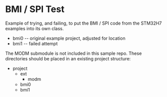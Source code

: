 # BMI / SPI Test

Example of trying, and failing, to put the BMI / SPI code from the
STM32H7 examples into its own class.

* bmi0 -- original example project, adjusted for location
* bmi1 -- failed attempt

The MODM submodule is not included in this sample repo.
These directories should be placed in an existing project structure:

* project
  - ext
    * modm
  - bmi0
  - bmi1

